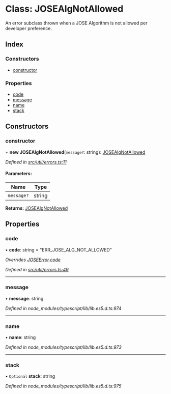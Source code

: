 # Class: JOSEAlgNotAllowed

An error subclass thrown when a JOSE Algorithm is not allowed per developer preference.

## Index

### Constructors

* [constructor](_util_errors_.josealgnotallowed.md#constructor)

### Properties

* [code](_util_errors_.josealgnotallowed.md#code)
* [message](_util_errors_.josealgnotallowed.md#message)
* [name](_util_errors_.josealgnotallowed.md#name)
* [stack](_util_errors_.josealgnotallowed.md#stack)

## Constructors

### constructor

\+ **new JOSEAlgNotAllowed**(`message?`: string): [JOSEAlgNotAllowed](_util_errors_.josealgnotallowed.md)

*Defined in [src/util/errors.ts:11](https://github.com/panva/jose/blob/v3.0.2/src/util/errors.ts#L11)*

#### Parameters:

Name | Type |
------ | ------ |
`message?` | string |

**Returns:** [JOSEAlgNotAllowed](_util_errors_.josealgnotallowed.md)

## Properties

### code

•  **code**: string = "ERR\_JOSE\_ALG\_NOT\_ALLOWED"

*Overrides [JOSEError](_util_errors_.joseerror.md).[code](_util_errors_.joseerror.md#code)*

*Defined in [src/util/errors.ts:49](https://github.com/panva/jose/blob/v3.0.2/src/util/errors.ts#L49)*

___

### message

•  **message**: string

*Defined in node_modules/typescript/lib/lib.es5.d.ts:974*

___

### name

•  **name**: string

*Defined in node_modules/typescript/lib/lib.es5.d.ts:973*

___

### stack

• `Optional` **stack**: string

*Defined in node_modules/typescript/lib/lib.es5.d.ts:975*
